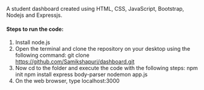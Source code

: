 A student dashboard created using HTML, CSS, JavaScript, Bootstrap, Nodejs and Expressjs.

#### Steps to run the code:

1. Install node.js
2. Open the terminal and clone the repository on your desktop using the following command:
             git clone https://github.com/Samikshapuri/dashboard.git 
3. Now cd to the folder and execute the code with the following steps:
      npm init
      npm install express body-parser
      nodemon app.js
4. On the web browser, type localhost:3000 
